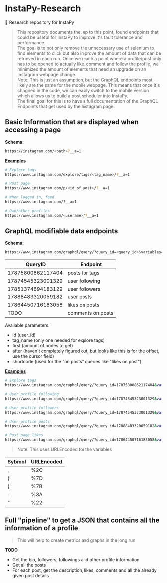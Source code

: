 # InstaPy-Research
📄 Research repository for InstaPy

> This repository documents the, up to this point, found endpoints that could be useful for InstaPy to improve it's fault tolerance and performance.    
The goal is to not only remove the unnecessary use of selenium to find elements to click but also improve the amount of data that can be retrieved in each run. Once we reach a point where a profile/post only has to be opened to actually like, comment  and follow the profile, we minimized the amount of elements that need an upgrade on an Instagram webpage change.    
Note: This is just an assumption, but the GraphQL endpoints most likely are the same for the mobile webpage. This means that once it's chagned in the code, we can easily switch to the mobile version which allows us to build a post scheduler into InstaPy.    
The final goal for this is to have a full documentation of the GraphQL Endpoints that get used by the Instagram page.

## Basic Information that are displayed when accessing a page

**Schema:**
```bash
https://instagram.com/<path>?__a=1
```

**[Examples](./basic_endpoint)**
```bash
# Explore tags
https://www.instagram.com/explore/tags/<tag_name>/?__a=1

# Post page
https://www.instagram.com/p/<id_of_post>/?__a=1

# When logged in, feed
https://www.instagram.com/?__a=1

# Own/other profiles
https://www.instagram.com/<userame>/?__a=1
```

## GraphQL modifiable data endpoints

**Schema:**
```bash
https://www.instagram.com/graphql/query/?query_id=<query_id>&variables=%7B<parameters>%7D
```

| QueryID | Endpoint |
|---------|----------|
|17875800862117404|posts for tags|
|17874545323001329|user following|
|17851374694183129|user followers|
|17888483320059182|user posts|
|17864450716183058|likes on posts|
|TODO|comments on posts|

Available parameters:
- id (user_id)
- tag_name (only one needed for explore tags)
- first (amount of nodes to get)
- after (haven't completely figured out, but looks like this is for the offset, use the cursor field)
- shortcode (used for the "on posts" queries like "likes on post")

**[Examples](./custom_endpoint)**
```bash
# Explore tags
https://www.instagram.com/graphql/query/?query_id=17875800862117404&variables=%7B%22tag_name%22%3A%22<tag_name>%22%2C%22first%22%3A<num_of_posts>%7D

# User profile following
https://www.instagram.com/graphql/query/?query_id=17874545323001329&variables=%7B%22id%22%3A%221948321393%22%2C%22first%22%3A<num_of_following>%7D

# User profile followers
https://www.instagram.com/graphql/query/?query_id=17874545323001329&variables=%7B%22id%22%3A%22<user_id>%22%2C%22first%22%3A<num_of_followers>%7D

# User profile posts
https://www.instagram.com/graphql/query/?query_id=17888483320059182&variables=%7B%22id%22%3A%22<user_id>%22%2C%22first%22%3A<num_of_posts>%7D

# Post page likes
https://www.instagram.com/graphql/query/?query_id=17864450716183058&variables=%7B%22shortcode%22%3A%22<id_of_post>%22X2C%22first%22%3A<num_of_likes>%7D
```


> Note: This uses URLEncoded for the variables

|Sybmol|URLEncoded|
|------|----------|
|,|%2C|
|}|%7D|
|{|%7B|
|:|%3A|
|"|%22|

## Full "pipeline" to get a JSON that contains all the information of a profile
> This will help to create metrics and graphs in the long run

**TODO**   
- Get the bio, followers, followings and other profile information
- Get all the posts
- For each post, get the description, likes, comments and all the already given post details
